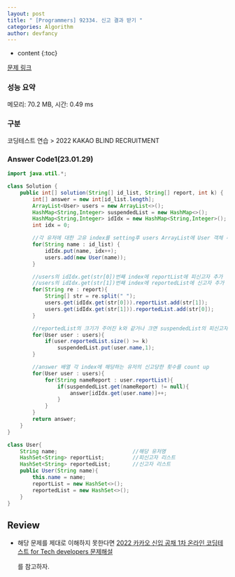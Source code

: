```yaml
---
layout: post
title: " [Programmers] 92334. 신고 결과 받기 "
categories: Algorithm
author: devfancy
---
```

* content
{:toc}

[문제 링크](https://school.programmers.co.kr/learn/courses/30/lessons/92334)

### 성능 요약

메모리: 70.2 MB, 시간: 0.49 ms

### 구분

코딩테스트 연습 > 2022 KAKAO BLIND RECRUITMENT

### Answer Code1(23.01.29)

```java
import java.util.*;

class Solution {
    public int[] solution(String[] id_list, String[] report, int k) {
        int[] answer = new int[id_list.length];
        ArrayList<User> users = new ArrayList<>();
        HashMap<String,Integer> suspendedList = new HashMap<>();
        HashMap<String,Integer> idIdx = new HashMap<String,Integer>();
        int idx = 0;

        //각 유저에 대한 고유 index를 setting후 users ArrayList에 User 객체 추가
        for(String name : id_list) {
            idIdx.put(name, idx++);
            users.add(new User(name));
        }

        //users의 idIdx.get(str[0])번째 index에 reportList에 피신고자 추가
        //users의 idIdx.get(str[1])번째 index에 reportedList에 신고자 추가
        for(String re : report){
            String[] str = re.split(" ");
            users.get(idIdx.get(str[0])).reportList.add(str[1]);
            users.get(idIdx.get(str[1])).reportedList.add(str[0]);
        }

        //reportedList의 크기가 주어진 k와 같거나 크면 suspendedList의 피신고자 put
        for(User user : users){
            if(user.reportedList.size() >= k)
                suspendedList.put(user.name,1);
        }

        //answer 배열 각 index에 해당하는 유저의 신고당한 횟수를 count up
        for(User user : users){
            for(String nameReport : user.reportList){
                if(suspendedList.get(nameReport) != null){
                    answer[idIdx.get(user.name)]++;
                }
            }
        }
        return answer;
    }
}

class User{
    String name;                        //해당 유저명
    HashSet<String> reportList;		    //피신고자 리스트
    HashSet<String> reportedList;	    //신고자 리스트
    public User(String name){
        this.name = name;
        reportList = new HashSet<>();
        reportedList = new HashSet<>();
    }
}
```

## Review

* 해당 문제를 제대로 이해하지 못한다면 [2022 카카오 신입 공채 1차 온라인 코딩테스트 for Tech developers 문제해설](https://tech.kakao.com/2022/01/14/2022-kakao-recruitment-round-1/)

  를 참고하자.